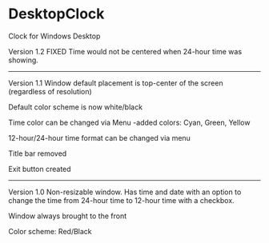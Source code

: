 # DesktopClock
Clock for Windows Desktop

Version 1.2
FIXED
Time would not be centered when 24-hour time was showing.
___________________________________________________________________________________________________________________________________________________________________________________
Version 1.1
Window default placement is top-center of the screen (regardless of resolution)

Default color scheme is now white/black

Time color can be changed via Menu
  -added colors: Cyan, Green, Yellow
  
12-hour/24-hour time format can be changed via menu

Title bar removed

Exit button created
___________________________________________________________________________________________________________________________________________________________________________________
Version 1.0
Non-resizable window.  Has time and date with an option to change the time from 24-hour time to 12-hour time with a checkbox.

Window always brought to the front

Color scheme: Red/Black

